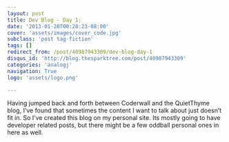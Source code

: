 ```yaml
---
layout: post
title: Dev Blog - Day 1;
date: '2013-01-20T00:28:23-08:00'
cover: 'assets/images/cover_code.jpg'
subclass: 'post tag-fiction'
tags: []
redirect_from: /post/40987943309/dev-blog-day-1
disqus_id: 'http://blog.thesparktree.com/post/40987943309'
categories: 'analogj'
navigation: True
logo: 'assets/logo.png'

---
```

Having jumped back and forth between Coderwall and the QuietThyme blog, I’ve found that sometimes the content I want to talk about just doesn’t fit in. So I’ve created this blog on my personal site. Its mostly going to have developer related posts, but there might be a few oddball personal ones in here as well.
